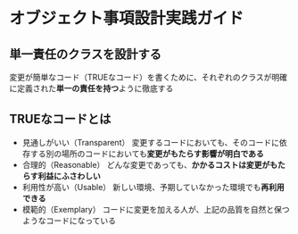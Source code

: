 # オブジェクト事項設計実践ガイド
## 単一責任のクラスを設計する
変更が簡単なコード（TRUEなコード）を書くために、それぞれのクラスが明確に定義された**単一の責任を持つ**ように徹底する

## TRUEなコードとは
- 見通しがいい（Transparent）
  変更するコードにおいても、そのコードに依存する別の場所のコードにおいても**変更がもたらす影響が明白である**
- 合理的（Reasonable）
  どんな変更であっても、**かかるコストは変更がもたらす利益にふさわしい**
- 利用性が高い（Usable）
  新しい環境、予期していなかった環境でも**再利用できる**
- 模範的（Exemplary）
  コードに変更を加える人が、上記の品質を自然と保つようなコードになっている

